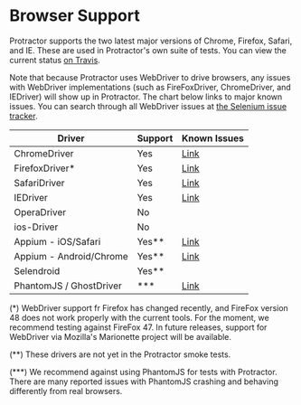 Browser Support
===============
Protractor supports the two latest major versions of Chrome, Firefox, Safari, and IE. These are used in Protractor's own suite of tests. You can view the current status [on Travis](https://travis-ci.org/angular/protractor).

Note that because Protractor uses WebDriver to drive browsers, any issues with WebDriver implementations (such as FireFoxDriver, ChromeDriver, and IEDriver) will show up in Protractor. The chart below links to major known issues. You can search through all WebDriver issues at [the Selenium issue tracker](https://code.google.com/p/selenium/issues/list).


| Driver                 | Support      | Known Issues    |
|------------------------|--------------|-----------------|
|ChromeDriver            |Yes           |[Link](https://github.com/angular/protractor/labels/browser%3A%20chrome) |
|FirefoxDriver*          |Yes           |[Link](https://github.com/angular/protractor/labels/browser%3A%20firefox) |
|SafariDriver            |Yes           |[Link](https://github.com/angular/protractor/labels/browser%3A%20safari) |
|IEDriver                |Yes           |[Link](https://github.com/angular/protractor/labels/browser%3A%20IE) |
|OperaDriver             |No            |                 |
|ios-Driver              |No            |                 |
|Appium - iOS/Safari     |Yes**         |[Link](https://github.com/angular/protractor/labels/browser%3A%20iOS%20safari) |
|Appium - Android/Chrome |Yes**         |[Link](https://github.com/angular/protractor/labels/browser%3A%20android%20chrome) |
|Selendroid              |Yes**         |                 |
|PhantomJS / GhostDriver |***           |[Link](https://github.com/angular/protractor/labels/browser%3A%20phantomjs) | 


(*) WebDriver support fr Firefox has changed recently, and FireFox version 48 does not work properly with the current tools. For the moment, we recommend testing against FireFox 47. In future releases, support for WebDriver via Mozilla's Marionette project will be available.

(**) These drivers are not yet in the Protractor smoke tests.

(***) We recommend against using PhantomJS for tests with Protractor. There are many reported issues with PhantomJS crashing and behaving differently from real browsers.
